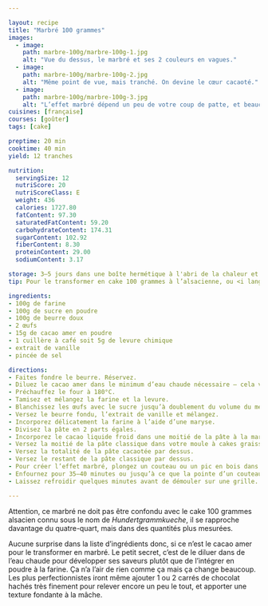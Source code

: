 ```yaml
---

layout: recipe
title: "Marbré 100 grammes"
images:
  - image:
    path: marbre-100g/marbre-100g-1.jpg
    alt: "Vue du dessus, le marbré et ses 2 couleurs en vagues."
  - image:
    path: marbre-100g/marbre-100g-2.jpg
    alt: "Même point de vue, mais tranché. On devine le cœur cacaoté."
  - image:
    path: marbre-100g/marbre-100g-3.jpg
    alt: "L’effet marbré dépend un peu de votre coup de patte, et beaucoup de la chance, mais on obtient un beau contraste cacao/vanille très visuel."
cuisines: [française]
courses: [goûter]
tags: [cake]

preptime: 20 min
cooktime: 40 min
yield: 12 tranches

nutrition:
  servingSize: 12
  nutriScore: 20
  nutriScoreClass: E
  weight: 436
  calories: 1727.80
  fatContent: 97.30
  saturatedFatContent: 59.20
  carbohydrateContent: 174.31
  sugarContent: 102.92
  fiberContent: 8.30
  proteinContent: 29.00
  sodiumContent: 3.17

storage: 3–5 jours dans une boîte hermétique à l'abri de la chaleur et de la lumière, 2–3 mois au congélateur.
tip: Pour le transformer en cake 100 grammes à l’alsacienne, ou <i lang="de">Hundertgrammkueche</i>, ajoutez 100g de poudre d’amande, et 1 œuf.

ingredients:
- 100g de farine
- 100g de sucre en poudre
- 100g de beurre doux
- 2 œufs
- 15g de cacao amer en poudre
- 1 cuillère à café soit 5g de levure chimique
- extrait de vanille
- pincée de sel 

directions:
- Faites fondre le beurre. Réservez.
- Diluez le cacao amer dans le minimum d’eau chaude nécessaire – cela va permettre de développer ses saveurs. Réservez. 
- Préchauffez le four à 180°C.
- Tamisez et mélangez la farine et la levure.
- Blanchissez les œufs avec le sucre jusqu’à doublement du volume du mélange. 
- Versez le beurre fondu, l’extrait de vanille et mélangez.
- Incorporez délicatement la farine à l’aide d’une maryse.
- Divisez la pâte en 2 parts égales.
- Incorporez le cacao liquide froid dans une moitié de la pâte à la maryse, en essayant de conserver le maximum de volume.
- Versez la moitié de la pâte classique dans votre moule à cakes graissé ou chemisé.
- Versez la totalité de la pâte cacaotée par dessus.
- Versez le restant de la pâte classique par dessus.
- Pour créer l’effet marbré, plongez un couteau ou un pic en bois dans la pâte et faites un aller-retour au centre, sur toute la longueur.
- Enfournez pour 35–40 minutes ou jusqu’à ce que la pointe d’un couteau ressorte sèche. 
- Laissez refroidir quelques minutes avant de démouler sur une grille.

---
```


Attention, ce marbré ne doit pas être confondu avec le cake 100 grammes alsacien connu sous le nom de <i lang="de">Hundertgrammkueche</i>, il se rapproche davantage du quatre-quart, mais dans des quantités plus mesurées.

Aucune surprise dans la liste d’ingrédients donc, si ce n’est le cacao amer pour le transformer en marbré. Le petit secret, c’est de le diluer dans de l’eau chaude pour développer ses saveurs plutôt que de l’intégrer en poudre à la farine. Ça n’a l’air de rien comme ça mais ça change beaucoup. Les plus perfectionnistes iront même ajouter 1 ou 2 carrés de chocolat hachés très finement pour relever encore un peu le tout, et apporter une texture fondante à la mâche.